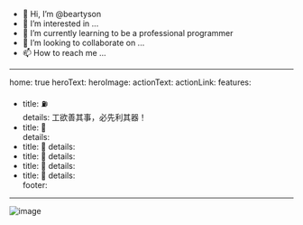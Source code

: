 - 👋 Hi, I’m @beartyson
- 👀 I’m interested in ...
- 🌱 I’m currently learning to be a professional programmer
- 💞️ I’m looking to collaborate on ...
- 📫 How to reach me ...

<!---
beartyson/beartyson is a ✨ special ✨ repository because its `README.md` (this file) appears on your GitHub profile.
You can click the Preview link to take a look at your changes.
--->

---
home: true
heroText: 
heroImage: 
actionText: 
actionLink: 
features:
- title: ⛽  
  details: 工欲善其事，必先利其器！
- title: 🤡  
  details: 
- title: 🤖 
  details:  
- title: 🦄 
  details:  
- title: 🚀 
  details:  
- title: 🎡 
  details:  
footer: 
---

![image](https://user-images.githubusercontent.com/44080581/178805461-aa585a52-fa94-4b6a-b700-ee1537fd1dd1.png)
